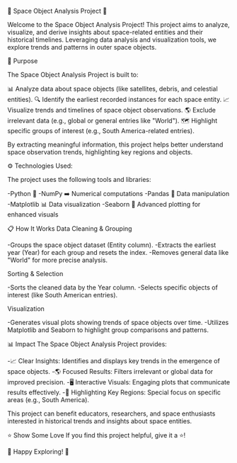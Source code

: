 🌌 Space Object Analysis Project 🚀

Welcome to the Space Object Analysis Project! This project aims to analyze, visualize, and derive insights about space-related entities and their historical timelines. Leveraging data analysis and visualization tools, we explore trends and patterns in outer space objects.

🧩 Purpose

The Space Object Analysis Project is built to:

📊 Analyze data about space objects (like satellites, debris, and celestial entities).
🔍 Identify the earliest recorded instances for each space entity.
📈 Visualize trends and timelines of space object observations.
🌎 Exclude irrelevant data (e.g., global or general entries like "World").
🗺️ Highlight specific groups of interest (e.g., South America-related entries).

By extracting meaningful information, this project helps better understand space observation trends, highlighting key regions and objects.

⚙️ Technologies Used:

The project uses the following tools and libraries:

-Python 🐍
-NumPy ➡️ Numerical computations
-Pandas 📑 Data manipulation
-Matplotlib 📊 Data visualization
-Seaborn 🌈 Advanced plotting for enhanced visuals

📋 How It Works
Data Cleaning & Grouping

-Groups the space object dataset (Entity column).
-Extracts the earliest year (Year) for each group and resets the index.
-Removes general data like "World" for more precise analysis.

Sorting & Selection

-Sorts the cleaned data by the Year column.
-Selects specific objects of interest (like South American entries).

Visualization

-Generates visual plots showing trends of space objects over time.
-Utilizes Matplotlib and Seaborn to highlight group comparisons and patterns.

📊 Impact
The Space Object Analysis Project provides:

-📈 Clear Insights: Identifies and displays key trends in the emergence of space objects.
-🌎 Focused Results: Filters irrelevant or global data for improved precision.
-🖥️ Interactive Visuals: Engaging plots that communicate results effectively.
-🎯 Highlighting Key Regions: Special focus on specific areas (e.g., South America).

This project can benefit educators, researchers, and space enthusiasts interested in historical trends and insights about space entities.

⭐ Show Some Love
If you find this project helpful, give it a ⭐️!

🌟 Happy Exploring! 🌌
